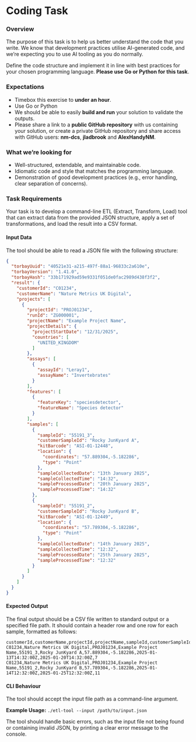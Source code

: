 # **Coding Task**

### **Overview**

The purpose of this task is to help us better understand the code that you write. We know that development practices utilise AI-generated code, and we’re expecting you to use AI tooling as you do normally.

Define the code structure and implement it in line with best practices for your chosen programming language. **Please use Go or Python for this task**.

### **Expectations**

* Timebox this exercise to **under an hour**.
* Use Go or Python
* We should be able to easily **build and run** your solution to validate the outputs.  
* Please share a link to a **public GitHub repository** with us containing your solution, or create a private GitHub repository and share access with GitHub users: **nm-dcs**, **jladbrook** and **AlexHandyNM**.

### **What we’re looking for**

* Well-structured, extendable, and maintainable code.
* Idiomatic code and style that matches the programming language.
* Demonstration of good development practices (e.g., error handling, clear separation of concerns).

### **Task Requirements**

Your task is to develop a command-line ETL (Extract, Transform, Load) tool that can extract data from the provided JSON structure, apply a set of transformations, and load the result into a CSV format.

#### **Input Data**

The tool should be able to read a JSON file with the following structure:

```json
{
  "torbayUuid": "40521e31-a215-497f-88a1-96833c2a610e",
  "torbayVersion": "1.41.0",
  "torbayHash": "33b171929ad59e9331f051de0fac2989d438f3f2",
  "result": {
    "customerId": "C01234",
    "customerName": "Nature Metrics UK Digital",
    "projects": [
      {
        "projectId": "PROJ01234",
        "runId": "ZG000001",
        "projectName": "Example Project Name",
        "projectDetails": {
          "projectStartDate": "12/31/2025",
          "countries": [
            "UNITED_KINGDOM"
          ]
        },
        "assays": [
          {
            "assayId": "Leray1",
            "assayName": "Invertebrates"
          }
        ],
        "features": [
          {
            "featureKey": "speciesdetector",
            "featureName": "Species detector"
          }
        ],
        "samples": [
          {
            "sampleId": "55191_3",
            "customerSampleId": "Rocky JunKyard A",
            "kitBarcode": "ASI-01-12448",
            "location": {
              "coordinates": "57.889304,-5.182286",
              "type": "Point"
            },
            "sampleCollectedDate": "13th January 2025",
            "sampleCollectedTime": "14:32",
            "sampleProcessedDate": "20th January 2025",
            "sampleProcessedTime": "14:32"
          },
          {
            "sampleId": "55191_2",
            "customerSampleId": "Rocky JunKyard B",
            "kitBarcode": "ASI-01-12449",
            "location": {
              "coordinates": "57.789304,-5.182286",
              "type": "Point"
            },
            "sampleCollectedDate": "14th January 2025",
            "sampleCollectedTime": "12:32",
            "sampleProcessedDate": "25th January 2025",
            "sampleProcessedTime": "12:32"
          }
        ]
      }
    ]
  }
}

```

#### **Expected Output**

The final output should be a CSV file written to standard output or a specified file path. It should contain a header row and one row for each sample, formatted as follows:

```
customerId,customerName,projectId,projectName,sampleId,customerSampleId,latitude,longitude,sampleCollectedDateTime,sampleProcessedDateTime,processingTimeDays
C01234,Nature Metrics UK Digital,PROJ01234,Example Project Name,55191_3,Rocky JunKyard A,57.889304,-5.182286,2025-01-13T14:32:00Z,2025-01-20T14:32:00Z,7
C01234,Nature Metrics UK Digital,PROJ01234,Example Project Name,55191_2,Rocky JunKyard B,57.789304,-5.182286,2025-01-14T12:32:00Z,2025-01-25T12:32:00Z,11

```

#### **CLI Behaviour**

The tool should accept the input file path as a command-line argument.

**Example Usage:** `./etl-tool --input /path/to/input.json`

The tool should handle basic errors, such as the input file not being found or containing invalid JSON, by printing a clear error message to the console.

